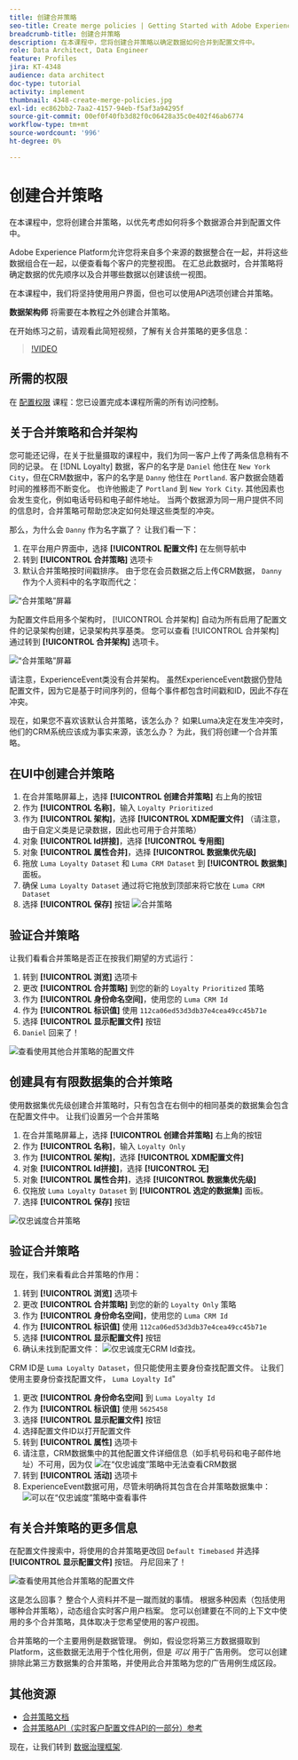 ```yaml
---
title: 创建合并策略
seo-title: Create merge policies | Getting Started with Adobe Experience Platform for Data Architects and Data Engineers
breadcrumb-title: 创建合并策略
description: 在本课程中，您将创建合并策略以确定数据如何合并到配置文件中。
role: Data Architect, Data Engineer
feature: Profiles
jira: KT-4348
audience: data architect
doc-type: tutorial
activity: implement
thumbnail: 4348-create-merge-policies.jpg
exl-id: ec862bb2-7aa2-4157-94eb-f5af3a94295f
source-git-commit: 00ef0f40fb3d82f0c06428a35c0e402f46ab6774
workflow-type: tm+mt
source-wordcount: '996'
ht-degree: 0%

---
```


# 创建合并策略

<!--20 min-->

在本课程中，您将创建合并策略，以优先考虑如何将多个数据源合并到配置文件中。

Adobe Experience Platform允许您将来自多个来源的数据整合在一起，并将这些数据组合在一起，以便查看每个客户的完整视图。 在汇总此数据时，合并策略将确定数据的优先顺序以及合并哪些数据以创建该统一视图。

在本课程中，我们将坚持使用用户界面，但也可以使用API选项创建合并策略。

**数据架构师** 将需要在本教程之外创建合并策略。

在开始练习之前，请观看此简短视频，了解有关合并策略的更多信息：
>[!VIDEO](https://video.tv.adobe.com/v/330433?learn=on)

## 所需的权限

在 [配置权限](configure-permissions.md) 课程：您已设置完成本课程所需的所有访问控制。

<!--* Permission items **[!UICONTROL Profile Management]** > **[!UICONTROL View Merge Policies]** and **[!UICONTROL Manage Merge Policies]**
* Permission item **[!UICONTROL Profile Management]** > **[!UICONTROL View Profiles]** and **[!UICONTROL Manage Profiles]**
* Permission item **[!UICONTROL Sandboxes]** > `Luma Tutorial`
* User-role access to the `Luma Tutorial Platform` product profile
-->

## 关于合并策略和合并架构

您可能还记得，在关于批量摄取的课程中，我们为同一客户上传了两条信息稍有不同的记录。 在 [!DNL Loyalty] 数据，客户的名字是 `Daniel` 他住在 `New York City`，但在CRM数据中，客户的名字是 `Danny` 他住在 `Portland`. 客户数据会随着时间的推移而不断变化。 也许他搬走了 `Portland` 到 `New York City`. 其他因素也会发生变化，例如电话号码和电子邮件地址。 当两个数据源为同一用户提供不同的信息时，合并策略可帮助您决定如何处理这些类型的冲突。

那么，为什么会 `Danny` 作为名字赢了？ 让我们看一下：

1. 在平台用户界面中，选择 **[!UICONTROL 配置文件]** 在左侧导航中
1. 转到 **[!UICONTROL 合并策略]** 选项卡
1. 默认合并策略按时间戳排序。 由于您在会员数据之后上传CRM数据， `Danny` 作为个人资料中的名字取而代之：

![“合并策略”屏幕](assets/mergepolicies-default.png)

为配置文件启用多个架构时， [!UICONTROL 合并架构] 自动为所有启用了配置文件的记录架构创建，记录架构共享基类。 您可以查看 [!UICONTROL 合并架构] 通过转到 **[!UICONTROL 合并架构]** 选项卡。

![“合并策略”屏幕](assets/mergepolicies-unionSchema.png)

请注意，ExperienceEvent类没有合并架构。 虽然ExperienceEvent数据仍登陆配置文件，因为它是基于时间序列的，但每个事件都包含时间戳和ID，因此不存在冲突。

现在，如果您不喜欢该默认合并策略，该怎么办？ 如果Luma决定在发生冲突时，他们的CRM系统应该成为事实来源，该怎么办？ 为此，我们将创建一个合并策略。

## 在UI中创建合并策略

1. 在合并策略屏幕上，选择 **[!UICONTROL 创建合并策略]** 右上角的按钮
1. 作为 **[!UICONTROL 名称]**，输入 `Loyalty Prioritized`
1. 作为 **[!UICONTROL 架构]**，选择 **[!UICONTROL XDM配置文件]** （请注意，由于自定义类是记录数据，因此也可用于合并策略）
1. 对象 **[!UICONTROL Id拼接]**，选择 **[!UICONTROL 专用图]**
1. 对象 **[!UICONTROL 属性合并]**，选择 **[!UICONTROL 数据集优先级]**
1. 拖放 `Luma Loyalty Dataset` 和 `Luma CRM Dataset` 到 **[!UICONTROL 数据集]** 面板。
1. 确保 `Luma Loyalty Dataset` 通过将它拖放到顶部来将它放在 `Luma CRM Dataset`
1. 选择 **[!UICONTROL 保存]** 按钮
   <!--do i need to explain Private Graph? Is that GA?-->
   ![合并策略](assets/mergepolicies-newPolicy.png)

## 验证合并策略

让我们看看合并策略是否正在按我们期望的方式运行：

1. 转到 **[!UICONTROL 浏览]** 选项卡
1. 更改 **[!UICONTROL 合并策略]** 到您的新的 `Loyalty Prioritized` 策略
1. 作为 **[!UICONTROL 身份命名空间]**，使用您的 `Luma CRM Id`
1. 作为 **[!UICONTROL 标识值]** 使用 `112ca06ed53d3db37e4cea49cc45b71e`
1. 选择 **[!UICONTROL 显示配置文件]** 按钮
1. `Daniel` 回来了！

![查看使用其他合并策略的配置文件](assets/mergepolicies-lookupProfileWithMergePolicy.png)

## 创建具有有限数据集的合并策略

使用数据集优先级创建合并策略时，只有包含在右侧中的相同基类的数据集会包含在配置文件中。 让我们设置另一个合并策略

1. 在合并策略屏幕上，选择 **[!UICONTROL 创建合并策略]** 右上角的按钮
1. 作为 **[!UICONTROL 名称]**，输入  `Loyalty Only`
1. 作为 **[!UICONTROL 架构]**，选择 **[!UICONTROL XDM配置文件]**
1. 对象 **[!UICONTROL Id拼接]**，选择 **[!UICONTROL 无]**
1. 对象 **[!UICONTROL 属性合并]**，选择 **[!UICONTROL 数据集优先级]**
1. 仅拖放 `Luma Loyalty Dataset` 到 **[!UICONTROL 选定的数据集]** 面板。
1. 选择 **[!UICONTROL 保存]** 按钮

![仅忠诚度合并策略](assets/mergepolicies-loyaltyOnly.png)

## 验证合并策略

现在，我们来看看此合并策略的作用：

1. 转到 **[!UICONTROL 浏览]** 选项卡
1. 更改 **[!UICONTROL 合并策略]** 到您的新的 `Loyalty Only` 策略
1. 作为 **[!UICONTROL 身份命名空间]**，使用您的 `Luma CRM Id`
1. 作为 **[!UICONTROL 标识值]** 使用 `112ca06ed53d3db37e4cea49cc45b71e`
1. 选择 **[!UICONTROL 显示配置文件]** 按钮
1. 确认未找到配置文件：
   ![仅忠诚度无CRM Id查找。](assets/mergepolicies-loyaltyOnly-noCrmLookup.png)

CRM ID是 `Luma Loyalty Dataset`，但只能使用主要身份查找配置文件。 让我们使用主要身份查找配置文件， `Luma Loyalty Id`&quot;

1. 更改 **[!UICONTROL 身份命名空间]** 到 `Luma Loyalty Id`
1. 作为 **[!UICONTROL 标识值]** 使用 `5625458`
1. 选择 **[!UICONTROL 显示配置文件]** 按钮
1. 选择配置文件ID以打开配置文件
1. 转到 **[!UICONTROL 属性]** 选项卡
1. 请注意，CRM数据集中的其他配置文件详细信息（如手机号码和电子邮件地址）不可用，因为仅
   ![在“仅忠诚度”策略中无法查看CRM数据](assets/mergepolicies-loyaltyOnly-attributes.png)
1. 转到 **[!UICONTROL 活动]** 选项卡
1. ExperienceEvent数据可用，尽管未明确将其包含在合并策略数据集中：
   ![可以在“仅忠诚度”策略中查看事件](assets/mergepolicies-loyaltyOnly-events.png)

## 有关合并策略的更多信息

在配置文件搜索中，将使用的合并策略更改回 `Default Timebased` 并选择 **[!UICONTROL 显示配置文件]** 按钮。 丹尼回来了！

![查看使用其他合并策略的配置文件](assets/mergepolicies-backToDanny.png)

这是怎么回事？ 整合个人资料并不是一蹴而就的事情。 根据多种因素（包括使用哪种合并策略），动态组合实时客户用户档案。 您可以创建要在不同的上下文中使用的多个合并策略，具体取决于您希望使用的客户视图。

合并策略的一个主要用例是数据管理。 例如，假设您将第三方数据摄取到Platform，这些数据无法用于个性化用例，但是 _可以_ 用于广告用例。 您可以创建排除此第三方数据集的合并策略，并使用此合并策略为您的广告用例生成区段。

## 其他资源

* [合并策略文档](https://experienceleague.adobe.com/docs/experience-platform/profile/merge-policies/overview.html)
* [合并策略API（实时客户配置文件API的一部分）参考](https://www.adobe.io/experience-platform-apis/references/profile/#tag/Merge-policies)

现在，让我们转到 [数据治理框架](apply-data-governance-framework.md).
